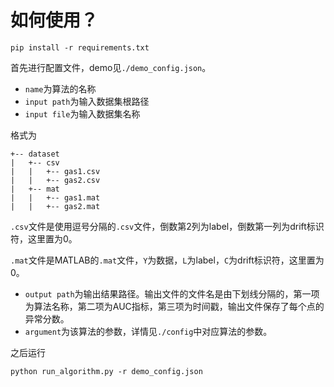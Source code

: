 # 如何使用？

```
pip install -r requirements.txt
```

首先进行配置文件，demo见`./demo_config.json`。

- `name`为算法的名称
- `input path`为输入数据集根路径
- `input file`为输入数据集名称

格式为

```
+-- dataset
|   +-- csv
|   |   +-- gas1.csv
|   |   +-- gas2.csv
|   +-- mat
|   |   +-- gas1.mat
|   |   +-- gas2.mat
```

`.csv`文件是使用逗号分隔的`.csv`文件，倒数第2列为label，倒数第一列为drift标识符，这里置为0。

`.mat`文件是MATLAB的`.mat`文件，`Y`为数据，`L`为label，`C`为drift标识符，这里置为0。

- `output path`为输出结果路径。输出文件的文件名是由下划线分隔的，第一项为算法名称，第二项为AUC指标，第三项为时间戳，输出文件保存了每个点的异常分数。
- `argument`为该算法的参数，详情见`./config`中对应算法的参数。

之后运行
```
python run_algorithm.py -r demo_config.json

```

